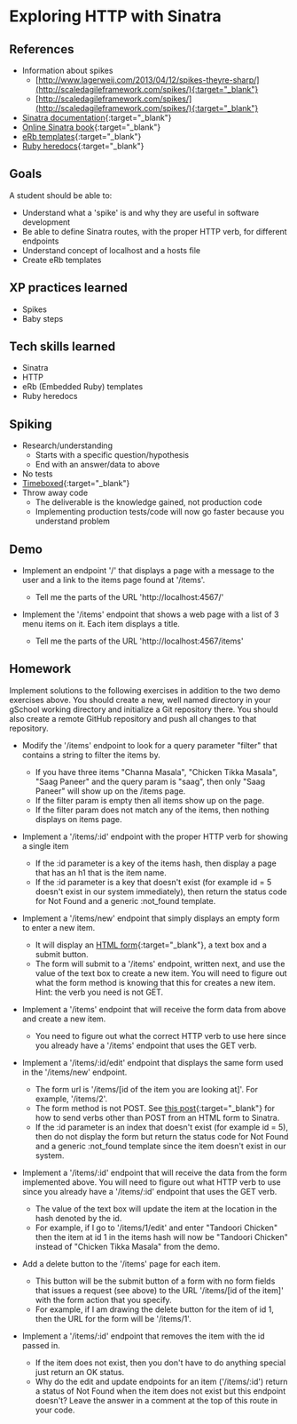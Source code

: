 # Exploring HTTP with Sinatra

## References
* Information about spikes
    * [http://www.lagerweij.com/2013/04/12/spikes-theyre-sharp/](http://scaledagileframework.com/spikes/){:target="_blank"}
    * [http://scaledagileframework.com/spikes/](http://scaledagileframework.com/spikes/){:target="_blank"}
* [Sinatra documentation](http://www.sinatrarb.com/documentation.html){:target="_blank"}
* [Online Sinatra book](http://sinatra-book.gittr.com/){:target="_blank"}
* [eRb templates](http://www.stuartellis.eu/articles/erb/){:target="_blank"}
* [Ruby heredocs](http://blog.jayfields.com/2006/12/ruby-multiline-strings-here-doc-or.html){:target="_blank"}

## Goals

A student should be able to:

* Understand what a 'spike' is and why they are useful in software development
* Be able to define Sinatra routes, with the proper HTTP verb, for different endpoints
* Understand concept of localhost and a hosts file
* Create eRb templates

## XP practices learned

* Spikes
* Baby steps

## Tech skills learned

* Sinatra
* HTTP
* eRb (Embedded Ruby) templates
* Ruby heredocs

## Spiking

* Research/understanding
    * Starts with a specific question/hypothesis
    * End with an answer/data to above
* No tests
* [Timeboxed](http://en.wikipedia.org/wiki/Timeboxing){:target="_blank"}
* Throw away code
    * The deliverable is the knowledge gained, not production code
    * Implementing production tests/code will now go faster because you understand problem

## Demo

* Implement an endpoint '/' that displays a page with a message to the user and a link to the items page found at '/items'.
    * Tell me the parts of the URL 'http://localhost:4567/'

* Implement the '/items' endpoint that shows a web page with a list of 3 menu items on it. Each item displays a title.
    * Tell me the parts of the URL 'http://localhost:4567/items'

## Homework

Implement solutions to the following exercises in addition to the two demo exercises above.
You should create a new, well named directory in your gSchool working directory and initialize a
Git repository there. You should also create a remote GitHub repository and push all changes to that repository.

* Modify the '/items' endpoint to look for a query parameter "filter" that contains a string to filter
the items by.
    * If you have three items "Channa Masala", "Chicken Tikka Masala", "Saag Paneer" and
    the query param is "saag", then only "Saag Paneer" will show up on the /items page.
    * If the filter param is empty then all items show up on the page.
    * If the filter param does not match any of the items, then nothing displays on items page.

* Implement a '/items/:id' endpoint with the proper HTTP verb for showing a single item
    * If the :id parameter is a key of the items hash, then display a page that has an h1 that is the item name.
    * If the :id parameter is a key that doesn't exist (for example id = 5 doesn't exist in our system immediately), then
    return the status code for Not Found and a generic :not_found template.

* Implement a '/items/new' endpoint that simply displays an empty form to enter a new item.
    * It will display an [HTML form](https://developer.mozilla.org/en-US/docs/Web/Guide/HTML/Forms){:target="_blank"},
    a text box and a submit button.
    * The form will submit to a '/items' endpoint, written next, and use the value of the text box to create a new
    item. You will need to figure out what the form method is knowing that this for creates a new item. Hint: the verb you need is not GET.

* Implement a '/items' endpoint that will receive the form data from above and create a new item.
    * You need to figure out what the correct HTTP verb to use here since you already have a '/items' endpoint
    that uses the GET verb.

* Implement a '/items/:id/edit' endpoint that displays the same form used in the '/items/new' endpoint.
    * The form url is '/items/[id of the item you are looking at]'. For example, '/items/2'.
    * The form method is not POST. See [this post](http://mikeebert.tumblr.com/post/26877173686/quick-tip-using-put-and-delete-in-sinatra){:target="_blank"}
    for how to send verbs other than POST from an HTML form to Sinatra.
    * If the :id parameter is an index that doesn't exist (for example id = 5), then do not display the form but
    return the status code for Not Found and a generic :not_found template since the item doesn't exist in our system.

* Implement a '/items/:id' endpoint that will receive the data from the form implemented above. You will need to figure out
what HTTP verb to use since you already have a '/items/:id' endpoint that uses the GET verb.
    * The value of the text box will update the item at the location in the hash denoted by
    the id.
    * For example, if I go to '/items/1/edit' and enter "Tandoori Chicken" then the item at id 1 in the items
    hash will now be "Tandoori Chicken" instead of "Chicken Tikka Masala" from the demo.

* Add a delete button to the '/items' page for each item.
    * This button will be the submit button of a form with no form fields that issues a request (see above) to the
    URL '/items/[id of the item]' with the form action that you specify.
    * For example, if I am drawing the delete button for the item of id 1, then the URL for the form will be '/items/1'.

* Implement a '/items/:id' endpoint that removes the item with the id passed in.
    * If the item does not exist, then you don't have to do anything special just return an OK status.
    * Why do the edit and update endpoints for an item ('/items/:id') return a status of Not Found when the item does not exist but this
    endpoint doesn't? Leave the answer in a comment at the top of this route in your code.